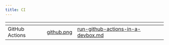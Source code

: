 ```yaml
---
title: CI
---
```


<table data-view="cards"><thead><tr><th></th><th data-hidden data-card-cover data-type="files"></th><th data-hidden data-card-target data-type="content-ref"></th></tr></thead><tbody><tr><td>GitHub Actions</td><td><a href="../../.gitbook/assets/github.png">github.png</a></td><td><a href="run-github-actions-in-a-devbox.md">run-github-actions-in-a-devbox.md</a></td></tr></tbody></table>
